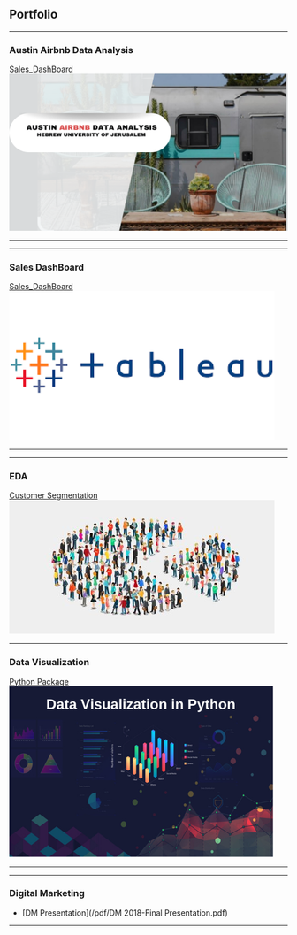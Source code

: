 ## Portfolio
---

### Austin Airbnb Data Analysis

[Sales_DashBoard](https://tamer-george.github.io/final_Project_DataAnalysis/)
<img src="images/header.png?raw=true"/>

---
---

### Sales DashBoard 

[Sales_DashBoard](https://public.tableau.com/app/profile/tamer.samara/viz/SalesDashBoard_16915704901950/Dashboard1#1)
<img src="images/tableau.png?raw=true"/>

---
---

### EDA 

[Customer Segmentation](https://tamer-george.github.io/mallCustomers/)
<img src="images/dataset-cover.jpg?raw=true"/>

---

### Data Visualization 
[Python Package](https://tamer-george.github.io/docs/_build/html/index.html)
<img src="images/datavis.png?raw=true"/>

---


---

### Digital Marketing 

- [DM Presentation](/pdf/DM 2018-Final Presentation.pdf)


---





